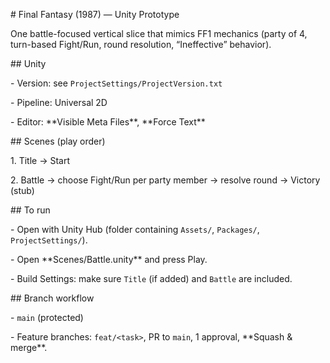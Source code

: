 \# Final Fantasy (1987) — Unity Prototype



One battle-focused vertical slice that mimics FF1 mechanics (party of 4, turn-based Fight/Run, round resolution, “Ineffective” behavior).



\## Unity

\- Version: see `ProjectSettings/ProjectVersion.txt`

\- Pipeline: Universal 2D

\- Editor: \*\*Visible Meta Files\*\*, \*\*Force Text\*\*



\## Scenes (play order)

1\. Title → Start

2\. Battle → choose Fight/Run per party member → resolve round → Victory (stub)



\## To run

\- Open with Unity Hub (folder containing `Assets/`, `Packages/`, `ProjectSettings/`).

\- Open \*\*Scenes/Battle.unity\*\* and press Play.

\- Build Settings: make sure `Title` (if added) and `Battle` are included.



\## Branch workflow

\- `main` (protected)

\- Feature branches: `feat/<task>`, PR to `main`, 1 approval, \*\*Squash \& merge\*\*.



